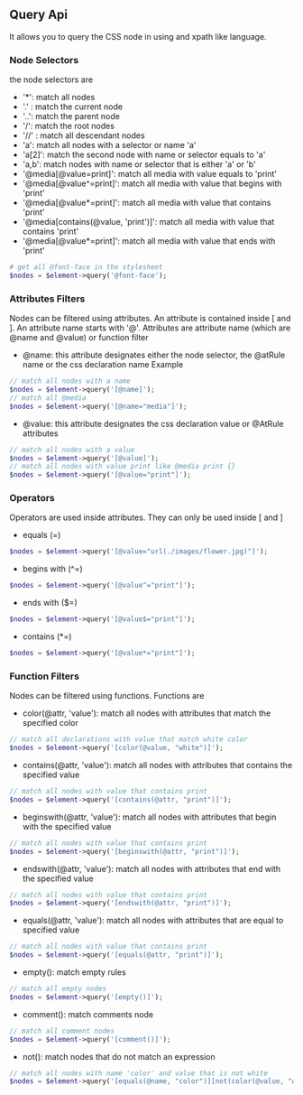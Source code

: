 ## Query Api

It allows you to query the CSS node in using and xpath like language. 

### Node Selectors

the node selectors are

- '*': match all nodes
- '.' : match the current node
- '..': match the parent node
- '/': match the root nodes
- '//' : match all descendant nodes
- 'a': match all nodes with a selector or name 'a'
- 'a[2]': match the second node with name or selector equals to 'a'
- 'a,b': match nodes with name or selector that is either 'a' or 'b'
- '@media[@value=print]': match all media with value equals to 'print'
- '@media[@value^=print]': match all media with value that begins with 'print'
- '@media[@value*=print]': match all media with value that contains 'print'
- '@media[contains(@value, 'print')]': match all media with value that contains 'print'
- '@media[@value*=print]': match all media with value that ends with 'print'

```php
# get all @font-face in the stylesheet
$nodes = $element->query('@font-face');
```

### Attributes Filters

Nodes can be filtered using attributes. An attribute is contained inside \[ and \]. An attribute name starts with '@'.
Attributes are attribute name (which are @name and @value) or function filter

- @name: this attribute designates either the node selector, the @atRule name or the css declaration name
Example
```php
// match all nodes with a name
$nodes = $element->query('[@name]');
// match all @media
$nodes = $element->query('[@name="media"]');
```
- @value: this attribute designates the css declaration value or @AtRule attributes

```php
// match all nodes with a value
$nodes = $element->query('[@value]');
// match all nodes with value print like @media print {}
$nodes = $element->query('[@value="print"]');
```
### Operators

Operators are used inside attributes. They can only be used inside \[ and \]

- equals (=)

```php
$nodes = $element->query('[@value="url(./images/flower.jpg)"]');
```
- begins with (^=)

```php
$nodes = $element->query('[@value^="print"]');
```
- ends with ($=)

```php
$nodes = $element->query('[@value$="print"]');
```
- contains (*=)

```php
$nodes = $element->query('[@value*="print"]');
```

### Function Filters

Nodes can be filtered using functions. Functions are 

- color(@attr, 'value'): match all nodes with attributes that match the specified color
```php
// match all declarations with value that match white color
$nodes = $element->query('[color(@value, "white")]');
```
- contains(@attr, 'value'): match all nodes with attributes that contains the specified value
```php
// match all nodes with value that contains print
$nodes = $element->query('[contains(@attr, "print")]');
```
- beginswith(@attr, 'value'): match all nodes with attributes that begin with the specified value
```php
// match all nodes with value that contains print
$nodes = $element->query('[beginswith(@attr, "print")]');
```
- endswith(@attr, 'value'): match all nodes with attributes that end with the specified value
```php
// match all nodes with value that contains print
$nodes = $element->query('[endswith(@attr, "print")]');
```
- equals(@attr, 'value'): match all nodes with attributes that are equal to specified value
```php
// match all nodes with value that contains print
$nodes = $element->query('[equals(@attr, "print")]');
```
- empty(): match empty rules
```php
// match all empty nodes
$nodes = $element->query('[empty()]');
```
- comment(): match comments node

```php
// match all comment nodes
$nodes = $element->query('[comment()]');
```

- not(): match nodes that do not match an expression

```php
// match all nodes with name 'color' and value that is not white
$nodes = $element->query('[equals(@name, "color")][not(color(@value, "white"))]');
```
